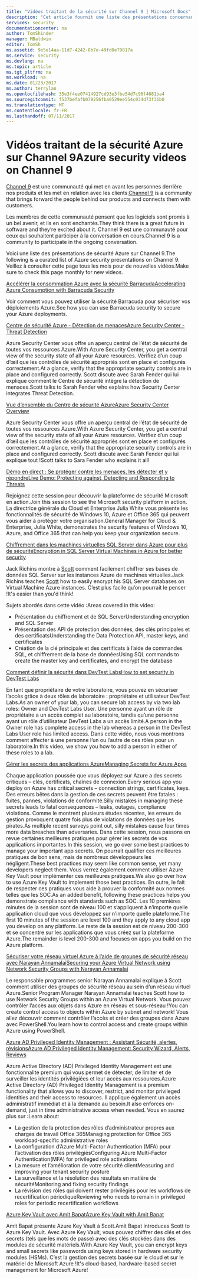 ```yaml
---
title: "Vidéos traitant de la sécurité sur Channel 9 | Microsoft Docs"
description: "Cet article fournit une liste des présentations concernant la sécurité Azure sur Channel 9. Channel 9 est une communauté qui met en contact ceux qui se cachent derrière nos produits avec ceux qui les utilisent."
services: security
documentationcenter: na
author: TomShinder
manager: MBaldwin
editor: TomSh
ms.assetid: 9e5e14aa-11d7-4242-8b7e-49fd0e79817a
ms.service: security
ms.devlang: na
ms.topic: article
ms.tgt_pltfrm: na
ms.workload: na
ms.date: 01/23/2017
ms.author: terrylan
ms.openlocfilehash: 35e3f4ee07414927cd93e3fbe54d7c96f4681ba4
ms.sourcegitcommit: f537befafb079256fba0529ee554c034d73f36b0
ms.translationtype: MT
ms.contentlocale: fr-FR
ms.lasthandoff: 07/11/2017
---
```

# <a name="azure-security-videos-on-channel-9"></a><span data-ttu-id="eff3b-104">Vidéos traitant de la sécurité Azure sur Channel 9</span><span class="sxs-lookup"><span data-stu-id="eff3b-104">Azure security videos on Channel 9</span></span>
<span data-ttu-id="eff3b-105">[Channel 9](https://channel9.msdn.com/) est une communauté qui met en avant les personnes derrière nos produits et les met en relation avec les clients.</span><span class="sxs-lookup"><span data-stu-id="eff3b-105">[Channel 9](https://channel9.msdn.com/) is a community that brings forward the people behind our products and connects them with customers.</span></span>

<span data-ttu-id="eff3b-106">Les membres de cette communauté pensent que les logiciels sont promis à un bel avenir, et ils en sont enchantés.</span><span class="sxs-lookup"><span data-stu-id="eff3b-106">They think there is a great future in software and they’re excited about it.</span></span> <span data-ttu-id="eff3b-107">Channel 9 est une communauté pour ceux qui souhaitent participer à la conversation en cours.</span><span class="sxs-lookup"><span data-stu-id="eff3b-107">Channel 9 is a community to participate in the ongoing conversation.</span></span>

<span data-ttu-id="eff3b-108">Voici une liste des présentations de sécurité Azure sur Channel 9.</span><span class="sxs-lookup"><span data-stu-id="eff3b-108">The following is a curated list of Azure security presentations on Channel 9.</span></span> <span data-ttu-id="eff3b-109">Veillez à consulter cette page tous les mois pour de nouvelles vidéos.</span><span class="sxs-lookup"><span data-stu-id="eff3b-109">Make sure to check this page monthly for new videos.</span></span>

[<span data-ttu-id="eff3b-110">Accélérer la consommation Azure avec la sécurité Barracuda</span><span class="sxs-lookup"><span data-stu-id="eff3b-110">Accelerating Azure Consumption with Barracuda Security</span></span>](https://channel9.msdn.com/events/Microsoft-Azure-Marketplace-ISV-Solutions-Webinar-Series/Webinar-1-Accelerating-Azure-Consumption-with-Barracuda-Security/Webinar-1-Accelerating-Azure-Consumption-with-Barracuda-Security)

<span data-ttu-id="eff3b-111">Voir comment vous pouvez utiliser la sécurité Barracuda pour sécuriser vos déploiements Azure.</span><span class="sxs-lookup"><span data-stu-id="eff3b-111">See how you can use Barracuda security to secure your Azure deployments.</span></span>

[<span data-ttu-id="eff3b-112">Centre de sécurité Azure - Détection de menaces</span><span class="sxs-lookup"><span data-stu-id="eff3b-112">Azure Security Center - Threat Detection</span></span>](https://channel9.msdn.com/Shows/Azure-Friday/Azure-Security-Center-Threat-Detection)

<span data-ttu-id="eff3b-113">Azure Security Center vous offre un aperçu central de l’état de sécurité de toutes vos ressources Azure.</span><span class="sxs-lookup"><span data-stu-id="eff3b-113">With Azure Security Center, you get a central view of the security state of all your Azure resources.</span></span> <span data-ttu-id="eff3b-114">Vérifiez d’un coup d’œil que les contrôles de sécurité appropriés sont en place et configurés correctement.</span><span class="sxs-lookup"><span data-stu-id="eff3b-114">At a glance, verify that the appropriate security controls are in place and configured correctly.</span></span> <span data-ttu-id="eff3b-115">Scott discute avec Sarah Fender qui lui explique comment le Centre de sécurité intègre la détection de menaces.</span><span class="sxs-lookup"><span data-stu-id="eff3b-115">Scott talks to Sarah Fender who explains how Security Center integrates Threat Detection.</span></span>

[<span data-ttu-id="eff3b-116">Vue d’ensemble du Centre de sécurité Azure</span><span class="sxs-lookup"><span data-stu-id="eff3b-116">Azure Security Center Overview</span></span>](https://channel9.msdn.com/Shows/Azure-Friday/Azure-Security-Center-Overview)

<span data-ttu-id="eff3b-117">Azure Security Center vous offre un aperçu central de l’état de sécurité de toutes vos ressources Azure.</span><span class="sxs-lookup"><span data-stu-id="eff3b-117">With Azure Security Center, you get a central view of the security state of all your Azure resources.</span></span> <span data-ttu-id="eff3b-118">Vérifiez d’un coup d’œil que les contrôles de sécurité appropriés sont en place et configurés correctement.</span><span class="sxs-lookup"><span data-stu-id="eff3b-118">At a glance, verify that the appropriate security controls are in place and configured correctly.</span></span> <span data-ttu-id="eff3b-119">Scott discute avec Sarah Fender qui lui explique tout !</span><span class="sxs-lookup"><span data-stu-id="eff3b-119">Scott talks to Sara Fender who explains it all!</span></span>

[<span data-ttu-id="eff3b-120">Démo en direct : Se protéger contre les menaces, les détecter et y répondre</span><span class="sxs-lookup"><span data-stu-id="eff3b-120">Live Demo: Protecting against, Detecting and Responding to Threats</span></span>](https://channel9.msdn.com/events/Virtual-Security-Summit/Virtual-Security-Summit-2016/Live-Demo-Protecting-against-Detecting-and-Responding-to-Threats)

<span data-ttu-id="eff3b-121">Rejoignez cette session pour découvrir la plateforme de sécurité Microsoft en action.</span><span class="sxs-lookup"><span data-stu-id="eff3b-121">Join this session to see the Microsoft security platform in action.</span></span> <span data-ttu-id="eff3b-122">La directrice générale du Cloud et Enterprise Julia White vous présente les fonctionnalités de sécurité de Windows 10, Azure et Office 365 qui peuvent vous aider à protéger votre organisation.</span><span class="sxs-lookup"><span data-stu-id="eff3b-122">General Manager for Cloud & Enterprise, Julia White, demonstrates the security features of Windows 10, Azure, and Office 365 that can help you keep your organization secure.</span></span>

[<span data-ttu-id="eff3b-123">Chiffrement dans les machines virtuelles SQL Server dans Azure pour plus de sécurité</span><span class="sxs-lookup"><span data-stu-id="eff3b-123">Encryption in SQL Server Virtual Machines in Azure for better security</span></span>](https://channel9.msdn.com/Shows/Azure-Friday/Encryption-in-SQL-Azure-for-better-security)

<span data-ttu-id="eff3b-124">Jack Richins montre à [Scott](https://channel9.msdn.com/Niners/Glucose) comment facilement chiffrer ses bases de données SQL Server sur les instances Azure de machines virtuelles.</span><span class="sxs-lookup"><span data-stu-id="eff3b-124">Jack Richins teaches [Scott](https://channel9.msdn.com/Niners/Glucose) how to easily encrypt his SQL Server databases on Virtual Machine Azure instances.</span></span> <span data-ttu-id="eff3b-125">C’est plus facile qu’on pourrait le penser !</span><span class="sxs-lookup"><span data-stu-id="eff3b-125">It's easier than you'd think!</span></span>

<span data-ttu-id="eff3b-126">Sujets abordés dans cette vidéo :</span><span class="sxs-lookup"><span data-stu-id="eff3b-126">Areas covered in this video:</span></span>

* <span data-ttu-id="eff3b-127">Présentation du chiffrement et de SQL Server</span><span class="sxs-lookup"><span data-stu-id="eff3b-127">Understanding encryption and SQL Server</span></span>
* <span data-ttu-id="eff3b-128">Présentation des API de protection des données, des clés principales et des certificats</span><span class="sxs-lookup"><span data-stu-id="eff3b-128">Understanding the Data Protection API, master keys, and certificates</span></span>
* <span data-ttu-id="eff3b-129">Création de la clé principale et des certificats à l’aide de commandes SQL, et chiffrement de la base de données</span><span class="sxs-lookup"><span data-stu-id="eff3b-129">Using SQL commands to create the master key and certificates, and encrypt the database</span></span>

[<span data-ttu-id="eff3b-130">Comment définir la sécurité dans DevTest Labs</span><span class="sxs-lookup"><span data-stu-id="eff3b-130">How to set security in DevTest Labs</span></span>](https://channel9.msdn.com/Blogs/Azure/How-to-set-security-in-your-DevTest-Lab)

<span data-ttu-id="eff3b-131">En tant que propriétaire de votre laboratoire, vous pouvez en sécuriser l’accès grâce à deux rôles de laboratoire : propriétaire et utilisateur DevTest Labs.</span><span class="sxs-lookup"><span data-stu-id="eff3b-131">As an owner of your lab, you can secure lab access by via two lab roles: Owner and DevTest Labs User.</span></span> <span data-ttu-id="eff3b-132">Une personne ayant un rôle de propriétaire a un accès complet au laboratoire, tandis qu’une personne ayant un rôle d’utilisateur DevTest Labs a un accès limité.</span><span class="sxs-lookup"><span data-stu-id="eff3b-132">A person in the Owner role has complete access in the lab whereas a person in the DevTest Labs User role has limited access.</span></span> <span data-ttu-id="eff3b-133">Dans cette vidéo, nous vous montrons comment affecter à une personne l’un ou l’autre de ces rôles pour un laboratoire.</span><span class="sxs-lookup"><span data-stu-id="eff3b-133">In this video, we show you how to add a person in either of these roles to a lab.</span></span>

[<span data-ttu-id="eff3b-134">Gérer les secrets des applications Azure</span><span class="sxs-lookup"><span data-stu-id="eff3b-134">Managing Secrets for Azure Apps</span></span>](https://channel9.msdn.com/events/Build/2016/P456)

<span data-ttu-id="eff3b-135">Chaque application poussée que vous déployez sur Azure a des secrets critiques – clés, certificats, chaînes de connexion.</span><span class="sxs-lookup"><span data-stu-id="eff3b-135">Every serious app you deploy on Azure has critical secrets – connection strings, certificates, keys.</span></span> <span data-ttu-id="eff3b-136">Des erreurs bêtes dans la gestion de ces secrets peuvent être fatales : fuites, pannes, violations de conformité.</span><span class="sxs-lookup"><span data-stu-id="eff3b-136">Silly mistakes in managing these secrets leads to fatal consequences – leaks, outages, compliance violations.</span></span> <span data-ttu-id="eff3b-137">Comme le montrent plusieurs études récentes, les erreurs de gestion provoquent quatre fois plus de violations de données que les pirates.</span><span class="sxs-lookup"><span data-stu-id="eff3b-137">As multiple recent surveys point out, silly mistakes cause four times more data breaches than adversaries.</span></span> <span data-ttu-id="eff3b-138">Dans cette session, nous passons en revue certaines meilleures pratiques pour gérer les secrets de vos applications importantes.</span><span class="sxs-lookup"><span data-stu-id="eff3b-138">In this session, we go over some best practices to manage your important app secrets.</span></span> <span data-ttu-id="eff3b-139">On pourrait qualifier ces meilleures pratiques de bon sens, mais de nombreux développeurs les négligent.</span><span class="sxs-lookup"><span data-stu-id="eff3b-139">These best practices may seem like common sense, yet many developers neglect them.</span></span> <span data-ttu-id="eff3b-140">Vous verrez également comment utiliser Azure Key Vault pour implémenter ces meilleures pratiques.</span><span class="sxs-lookup"><span data-stu-id="eff3b-140">We also go over how to use Azure Key Vault to implement those best practices.</span></span> <span data-ttu-id="eff3b-141">En outre, le fait de respecter ces pratiques vous aide à prouver la conformité aux normes telles que les SOC.</span><span class="sxs-lookup"><span data-stu-id="eff3b-141">As an added benefit, following these practices helps you demonstrate compliance with standards such as SOC.</span></span> <span data-ttu-id="eff3b-142">Les 10 premières minutes de la session sont de niveau 100 et s’appliquent à n’importe quelle application cloud que vous développez sur n’importe quelle plateforme.</span><span class="sxs-lookup"><span data-stu-id="eff3b-142">The first 10 minutes of the session are level 100 and they apply to any cloud app you develop on any platform.</span></span> <span data-ttu-id="eff3b-143">Le reste de la session est de niveau 200-300 et se concentre sur les applications que vous créez sur la plateforme Azure.</span><span class="sxs-lookup"><span data-stu-id="eff3b-143">The remainder is level 200-300 and focuses on apps you build on the Azure platform.</span></span>

[<span data-ttu-id="eff3b-144">Sécuriser votre réseau virtuel Azure à l’aide de groupes de sécurité réseau avec Narayan Annamalai</span><span class="sxs-lookup"><span data-stu-id="eff3b-144">Securing your Azure Virtual Network using Network Security Groups with Narayan Annamalai</span></span>](https://channel9.msdn.com/Shows/Azure-Friday/Sucruing-your-Azure-Virtual-Network-using-Network-ACLs-with-Narayan-Annamalai)

<span data-ttu-id="eff3b-145">Le responsable programmes senior Narayan Annamalai explique à Scott comment utiliser des groupes de sécurité réseau au sein d’un réseau virtuel Azure.</span><span class="sxs-lookup"><span data-stu-id="eff3b-145">Senior Program Manager Narayan Annamalai teaches Scott how to use Network Security Groups within an Azure Virtual Network.</span></span> <span data-ttu-id="eff3b-146">Vous pouvez contrôler l’accès aux objets dans Azure en réseau et sous-réseau !</span><span class="sxs-lookup"><span data-stu-id="eff3b-146">You can create control access to objects within Azure by subnet and network!</span></span> <span data-ttu-id="eff3b-147">Vous allez découvrir comment contrôler l’accès et créer des groupes dans Azure avec PowerShell.</span><span class="sxs-lookup"><span data-stu-id="eff3b-147">You learn how to control access and create groups within Azure using PowerShell.</span></span>

[<span data-ttu-id="eff3b-148">Azure AD Privileged Identity Management : Assistant Sécurité, alertes, révisions</span><span class="sxs-lookup"><span data-stu-id="eff3b-148">Azure AD Privileged Identity Management: Security Wizard, Alerts, Reviews</span></span>](https://channel9.msdn.com/Series/Azure-Active-Directory-Videos-Demos/Azure-AD-Privileged-Identity-Management-Security-Wizard-Alerts-Reviews)

<span data-ttu-id="eff3b-149">Azure Active Directory (AD) Privileged Identity Management est une fonctionnalité premium qui vous permet de détecter, de limiter et de surveiller les identités privilégiées et leur accès aux ressources.</span><span class="sxs-lookup"><span data-stu-id="eff3b-149">Azure Active Directory (AD) Privileged Identity Management is a premium functionality that allows you to discover, restrict, and monitor privileged identities and their access to resources.</span></span> <span data-ttu-id="eff3b-150">Il applique également un accès administratif immédiat et à la demande au besoin.</span><span class="sxs-lookup"><span data-stu-id="eff3b-150">It also enforces on-demand, just in time administrative access when needed.</span></span> <span data-ttu-id="eff3b-151">Vous en saurez plus sur :</span><span class="sxs-lookup"><span data-stu-id="eff3b-151">Learn about:</span></span>

* <span data-ttu-id="eff3b-152">La gestion de la protection des rôles d’administrateur propres aux charges de travail Office 365</span><span class="sxs-lookup"><span data-stu-id="eff3b-152">Managing protection for Office 365 workload-specific administrative roles</span></span>
* <span data-ttu-id="eff3b-153">La configuration d’Azure Multi-Factor Authentication (MFA) pour l’activation des rôles privilégiés</span><span class="sxs-lookup"><span data-stu-id="eff3b-153">Configuring Azure Multi-Factor Authentication(MFA) for privileged role activations</span></span>
* <span data-ttu-id="eff3b-154">La mesure et l’amélioration de votre sécurité client</span><span class="sxs-lookup"><span data-stu-id="eff3b-154">Measuring and improving your tenant security posture</span></span>
* <span data-ttu-id="eff3b-155">La surveillance et la résolution des résultats en matière de sécurité</span><span class="sxs-lookup"><span data-stu-id="eff3b-155">Monitoring and fixing security findings</span></span>
* <span data-ttu-id="eff3b-156">La révision des rôles qui doivent rester privilégiés pour les workflows de recertification périodique</span><span class="sxs-lookup"><span data-stu-id="eff3b-156">Reviewing who needs to remain in privileged roles for periodic recertification workflows</span></span>

[<span data-ttu-id="eff3b-157">Azure Key Vault avec Amit Bapat</span><span class="sxs-lookup"><span data-stu-id="eff3b-157">Azure Key Vault with Amit Bapat</span></span>](https://channel9.msdn.com/Shows/Azure-Friday/Azure-Key-Vault-with-Amit-Bapat)

<span data-ttu-id="eff3b-158">Amit Bapat présente Azure Key Vault à Scott.</span><span class="sxs-lookup"><span data-stu-id="eff3b-158">Amit Bapat introduces Scott to Azure Key Vault.</span></span> <span data-ttu-id="eff3b-159">Avec Azure Key Vault, vous pouvez chiffrer des clés et des secrets (tels que les mots de passe) avec des clés stockées dans des modules de sécurité matériels.</span><span class="sxs-lookup"><span data-stu-id="eff3b-159">With Azure Key Vault, you can encrypt keys and small secrets like passwords using keys stored in hardware security modules (HSMs).</span></span> <span data-ttu-id="eff3b-160">C’est la gestion des secrets basée sur le cloud et sur le matériel de Microsoft Azure !</span><span class="sxs-lookup"><span data-stu-id="eff3b-160">It's cloud-based, hardware-based secret management for Microsoft Azure!</span></span>
